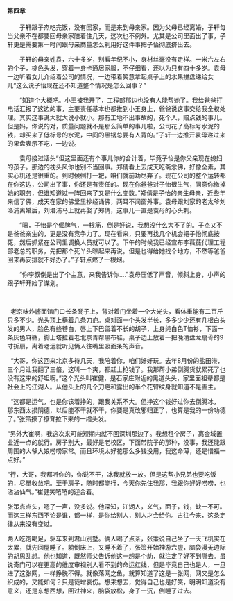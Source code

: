 

#### 第四章

　　子轩跟子杰吃完饭，没有回家，而是来到母亲家。因为父母已经离婚，子轩每当父亲不在都要回母亲家陪着住几天，这次也不例外。尤其是公司里面出了事，子轩更是需要第一时间跟母亲商量怎么利用好这件事把子怡彻底挤出去。

　　子轩的母亲姓袁，六十多岁，别看年纪不小，身材丝毫没有走样。一米六左右的个子，棕色头发，穿着一身卡通居家服，不仔细看，还以为只有四十多岁。袁母一边听着女儿介绍着公司的情况，一边带着笑意拿起桌子上的水果拼盘递给女儿“这么说子怡现在还不知道整个情况是怎么回事？”

　　“知道个大概吧。小王被我开了，工程部那边也没有人能帮她了。我给爸爸打电话汇报了这边的事，主要责任基本也都推到小王身上，爸爸说这事交给我全权处理。其实这事说大就大说小就小。那有工地不出事故的，死个人，赔点钱的事儿。但是妈，你说的对，质量问题就不是那么简单的事儿啦，公司花了高标号水泥的钱，却买来了低标号的水泥，中间的黑锅总要有人背的。”子轩一边推开袁母递过来的果盘表示不吃，一边说。

　　袁母接过话头“但这里面还有个事儿你的合计着，毕竟子怡是你父亲现在媳妇的孩子。那边的枕头风你也别不当回事。郑倩看上去成天吃斋念佛，好像全素，其实心机还是很重的。到时候倒打一耙，咱们就前功尽弃了。现在公司的整个运转都在你这边，公司出了事，你还是有责任的。现在你爸爸对子怡很生气，同意你撤掉她的职务，但谁知道过一阵回来了又是什么变数。”郑倩是子怡的亲生母亲，近些年来信了佛，成天在家的佛堂里抄经诵佛，两耳不闻窗外事。袁母跟刘家的老太爷刘洛浦离婚后，刘洛浦马上就再娶了郑倩，这事儿一直是袁母的心头刺。

　　“嗯，子怡是个倔脾气，一根筋，倒是好说，我想没什么大不了的。子杰又不是爸爸亲生的，更是没有竞争力了。现在看来，只要再找几个机会把子怡彻底按死，然后抓紧在公司里调换人员就可以了。下午的时候我已经宣布李薇薇代理工程部老总的职务，先把那个死丫头晾起来再说。但是也得给她找个地方，不然等爸爸回来再安排就不好办了。”子轩点燃了一根烟。

　　“你李叔倒是出了个主意，来我告诉你….”袁母压低了声音，倾斜上身，小声的跟子轩开始了谋划。

    

  老京味炸酱面馆门口长条凳子上，背对着门坐着一个大光头，看体重能有二百斤只多不少。光头顶上横着几条刀疤。桌对面一个头发半长，多多少少还有几根白头发的男人，脸色有些苍白，唇上下巴留着不长的胡子，上身纯白色T恤衫，下面一条灰色麻裤，脚上塔拉着老北京青帮黑布鞋，桌子边上放着一把晚清盘龙扇骨的9寸折扇，离着老远就听见俩人往嘴里吸面条的声音。

  “大哥，你这回来北京多待几天，我陪着你，咱们好好玩。去年8月份的盐田港，三个月让我翻了三倍，这叫一个爽，都赶上抢钱了。我那帮小弟倒腾货就累死了也没有这来的舒坦啊。”这个光头叫崔健，是石家庄附近的黑道头头，家里面祖辈都是社会上的江湖人。从他头上的几个刀疤和露出的半个花臂纹身就知道不是善主。

  “这都是运气，也是你该着挣的，跟我关系不大。但挣这个钱好过你去倒腾冰，那东西太损阴德，以后能不干就不干，你要是真改邪归正了，也算是我的一份功德了。”张策撩了撩耷拉下来的一绺头发。

“另外大崔啊，我这次来可能短期内就不回深圳那边了。我想租个房子，离金域置业近一点的就行。房子别大，最好是老校区，下面带院子的那种，没事，我还能跟周围的大爷大娘唠唠家常。而且环境太好花那么多钱没用，我这命薄，还是惜福一点好。”

“行，大哥，我都听你的，你说不干，冰我就放一放。但是这帮小兄弟也要吃饭的，尽量收敛吧。至于房子，随时都能行，今天你先住我那，我跟你好好唠唠，也沾沾仙气。”崔健笑嘻嘻的迎合着。

张策点点头，嗯了一声，没多说。他深知，江湖人，义气，面子，钱，缺一不可。而这三样东西不论是谁，都一样，是你给别人，别人才会给你。古往今来，这条定律从来没有变过。

两人吃饱喝足，驱车来到君山别墅。俩人喝了点茶，张策说自己坐了一天飞机实在太累，就先回屋睡了。躺倒床上，又睡不着了，张策开始神游六虚，脑袋漫无边际的胡思乱想。他也知道，既然师父告诉他这一趟是个劫，就注定了好不到哪去。虽说奇门可以在更高的维度审视别人看不到的命运红线，但是毕竟自己也是人，一旦进了这张网，一样挣脱不得。就像落网之鱼，就算知道了这是一张网，网又是怎么织成的，又能如何？只是徒增哀伤。想来想去，觉得自己也是好笑，明明知道没有意义，还是东想西想，回过神来，脑袋放松，身子一沉，倒睡了过去。



